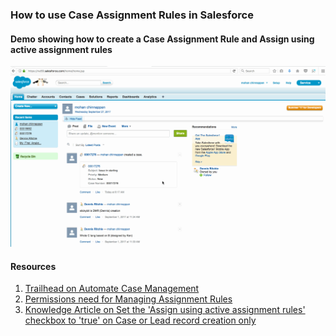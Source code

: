 ### How to use  Case Assignment Rules in Salesforce


#### Demo showing how to create a **Case Assignment Rule** and **Assign using active assignment rules** 

![Case Assignment Rule](img/case-assignment.gif)


#### Resources

1. [Trailhead on Automate Case Management ](https://trailhead.salesforce.com/en/modules/service_basics/units/service_basics_automate_case_management)
2. [Permissions need for Managing Assignment Rules](https://help.salesforce.com/articleView?id=customize_leadrules.htm&type=0) 
3. [Knowledge Article on Set the 'Assign using active assignment rules' checkbox to 'true' on Case or Lead record creation only](https://help.salesforce.com/articleView?id=000205662&type=1)


